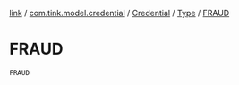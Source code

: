 [link](../../../index.md) / [com.tink.model.credential](../../index.md) / [Credential](../index.md) / [Type](index.md) / [FRAUD](./-f-r-a-u-d.md)

# FRAUD

`FRAUD`